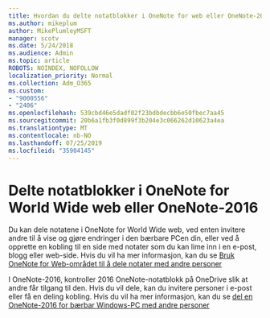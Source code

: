 ```yaml
---
title: Hvordan du delte notatblokker i OneNote for web eller OneNote-2016
ms.author: mikeplum
author: MikePlumleyMSFT
manager: scotv
ms.date: 5/24/2018
ms.audience: Admin
ms.topic: article
ROBOTS: NOINDEX, NOFOLLOW
localization_priority: Normal
ms.collection: Adm_O365
ms.custom:
- "9000556"
- "2406"
ms.openlocfilehash: 539cbd46e5dadf02f23bdbdecbb6e50fbec7aa45
ms.sourcegitcommit: 20b6a1fb3f0d899f3b204e3c066262d10623a4ea
ms.translationtype: MT
ms.contentlocale: nb-NO
ms.lasthandoff: 07/25/2019
ms.locfileid: "35904145"
---
```

# <a name="share-notebooks-in-onenote-for-the-web-or-onenote-2016"></a>Delte notatblokker i OneNote for World Wide web eller OneNote-2016

Du kan dele notatene i OneNote for World Wide web, ved enten invitere andre til å vise og gjøre endringer i den bærbare PCen din, eller ved å opprette en kobling til en side med notater som du kan lime inn i en e-post, blogg eller web-side. Hvis du vil ha mer informasjon, kan du se [Bruk OneNote for Web-området til å dele notater med andre personer](https://support.office.com/article/D3481FBE-E06C-4883-B7E9-B2EE9F38AED3)

I OneNote-2016, kontroller 2016 OneNote-notatblokk på OneDrive slik at andre får tilgang til den. Hvis du vil dele, kan du invitere personer i e-post eller få en deling kobling. Hvis du vil ha mer informasjon, kan du se [del en OneNote-2016 for bærbar Windows-PC med andre personer](https://support.office.com/article/d14b6033-7a95-4536-9216-bb0a5e0f8285)